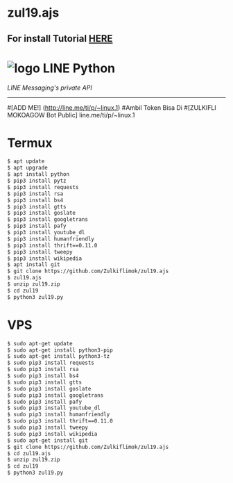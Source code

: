 # zul19.ajs


## For install Tutorial [HERE](https://www.youtu.be/am70IJvSkRg)
# ![logo](LINE-sm.png) LINE Python

*LINE Messaging's private API*

----
#[ADD ME!] (http://line.me/ti/p/~linux.1)
#Ambil Token Bisa Di
#[ZULKIFLI MOKOAGOW Bot Public] line.me/ti/p/~linux.1

# Termux

```sh
$ apt update
$ apt upgrade
$ apt install python
$ pip3 install pytz
$ pip3 install requests
$ pip3 install rsa
$ pip3 install bs4
$ pip3 install gtts 
$ pip3 install goslate
$ pip3 install googletrans
$ pip3 install pafy
$ pip3 install youtube_dl
$ pip3 install humanfriendly
$ pip3 install thrift==0.11.0
$ pip3 install tweepy
$ pip3 install wikipedia
$ apt install git
$ git clone https://github.com/Zulkiflimok/zul19.ajs
$ zul19.ajs
$ unzip zul19.zip
$ cd zul19
$ python3 zul19.py
```

# VPS

```sh
$ sudo apt-get update
$ sudo apt-get install python3-pip
$ sudo apt-get install python3-tz
$ sudo pip3 install requests
$ sudo pip3 install rsa 
$ sudo pip3 install bs4 
$ sudo pip3 install gtts 
$ sudo pip3 install goslate
$ sudo pip3 install googletrans 
$ sudo pip3 install pafy 
$ sudo pip3 install youtube_dl 
$ sudo pip3 install humanfriendly
$ sudo pip3 install thrift==0.11.0
$ sudo pip3 install tweepy
$ sudo pip3 install wikipedia
$ sudo apt-get install git
$ git clone https://github.com/Zulkiflimok/zul19.ajs
$ cd zul19.ajs
$ unzip zul19.zip
$ cd zul19
$ python3 zul19.py
```

